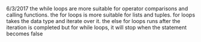 6/3/2017
the while loops are more suitable for operator comparisons and calling functions.
the for loops is more suitable for lists and tuples. for loops takes the data type and iterate over it.
the else for loops runs after the iteration is completed but for while loops,
it will stop when the statement becomes false